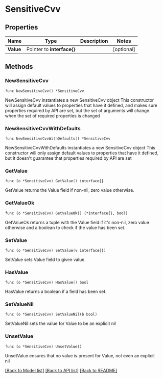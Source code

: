 # SensitiveCvv

## Properties

Name | Type | Description | Notes
------------ | ------------- | ------------- | -------------
**Value** | Pointer to **interface{}** |  | [optional] 

## Methods

### NewSensitiveCvv

`func NewSensitiveCvv() *SensitiveCvv`

NewSensitiveCvv instantiates a new SensitiveCvv object
This constructor will assign default values to properties that have it defined,
and makes sure properties required by API are set, but the set of arguments
will change when the set of required properties is changed

### NewSensitiveCvvWithDefaults

`func NewSensitiveCvvWithDefaults() *SensitiveCvv`

NewSensitiveCvvWithDefaults instantiates a new SensitiveCvv object
This constructor will only assign default values to properties that have it defined,
but it doesn't guarantee that properties required by API are set

### GetValue

`func (o *SensitiveCvv) GetValue() interface{}`

GetValue returns the Value field if non-nil, zero value otherwise.

### GetValueOk

`func (o *SensitiveCvv) GetValueOk() (*interface{}, bool)`

GetValueOk returns a tuple with the Value field if it's non-nil, zero value otherwise
and a boolean to check if the value has been set.

### SetValue

`func (o *SensitiveCvv) SetValue(v interface{})`

SetValue sets Value field to given value.

### HasValue

`func (o *SensitiveCvv) HasValue() bool`

HasValue returns a boolean if a field has been set.

### SetValueNil

`func (o *SensitiveCvv) SetValueNil(b bool)`

 SetValueNil sets the value for Value to be an explicit nil

### UnsetValue
`func (o *SensitiveCvv) UnsetValue()`

UnsetValue ensures that no value is present for Value, not even an explicit nil

[[Back to Model list]](../README.md#documentation-for-models) [[Back to API list]](../README.md#documentation-for-api-endpoints) [[Back to README]](../README.md)


